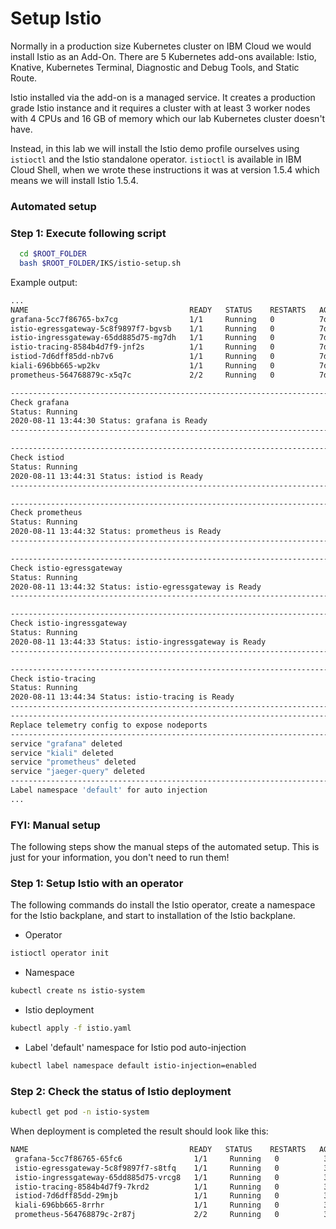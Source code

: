 # Setup Istio

Normally in a production size Kubernetes cluster on IBM Cloud we would install Istio as an Add-On. There are 5 Kubernetes add-ons available: Istio, Knative, Kubernetes Terminal, Diagnostic and Debug Tools, and Static Route.

Istio installed via the add-on is a managed service. It creates a production grade Istio instance and it requires a cluster with at least 3 worker nodes with 4 CPUs and 16 GB of memory which our lab Kubernetes cluster doesn't have.

Instead, in this lab we will install the Istio demo profile ourselves using `istioctl` and the Istio standalone operator. `istioctl` is available in IBM Cloud Shell, when we wrote these instructions it was at version 1.5.4 which means we will install Istio 1.5.4.

### Automated setup

### Step 1: Execute following script

```sh
  cd $ROOT_FOLDER
  bash $ROOT_FOLDER/IKS/istio-setup.sh
```

Example output:

```sh
...
NAME                                    READY   STATUS    RESTARTS   AGE
grafana-5cc7f86765-bx7cg                1/1     Running   0          7d21h
istio-egressgateway-5c8f9897f7-bgvsb    1/1     Running   0          7d21h
istio-ingressgateway-65dd885d75-mg7dh   1/1     Running   0          7d18h
istio-tracing-8584b4d7f9-jnf2s          1/1     Running   0          7d21h
istiod-7d6dff85dd-nb7v6                 1/1     Running   0          7d21h
kiali-696bb665-wp2kv                    1/1     Running   0          7d21h
prometheus-564768879c-x5q7c             2/2     Running   0          7d21h

------------------------------------------------------------------------
Check grafana
Status: Running
2020-08-11 13:44:30 Status: grafana is Ready
------------------------------------------------------------------------

------------------------------------------------------------------------
Check istiod
Status: Running
2020-08-11 13:44:31 Status: istiod is Ready
------------------------------------------------------------------------

------------------------------------------------------------------------
Check prometheus
Status: Running
2020-08-11 13:44:32 Status: prometheus is Ready
------------------------------------------------------------------------

------------------------------------------------------------------------
Check istio-egressgateway
Status: Running
2020-08-11 13:44:32 Status: istio-egressgateway is Ready
------------------------------------------------------------------------

------------------------------------------------------------------------
Check istio-ingressgateway
Status: Running
2020-08-11 13:44:33 Status: istio-ingressgateway is Ready
------------------------------------------------------------------------

------------------------------------------------------------------------
Check istio-tracing
Status: Running
2020-08-11 13:44:34 Status: istio-tracing is Ready
------------------------------------------------------------------------
------------------------------------------------------------------------
Replace telemetry config to expose nodeports
------------------------------------------------------------------------
service "grafana" deleted
service "kiali" deleted
service "prometheus" deleted
service "jaeger-query" deleted
------------------------------------------------------------------------
Label namespace 'default' for auto injection
...

```

### FYI: Manual setup

The following steps show the manual steps of the automated setup. This is just for your information, you don't need to run them!

### Step 1: Setup Istio with an operator

The following commands do install the Istio operator, create a namespace for the Istio backplane, and start to installation of the Istio backplane.

* Operator

```sh
istioctl operator init
```

* Namespace

```sh
kubectl create ns istio-system
```

* Istio deployment

```sh
kubectl apply -f istio.yaml
```

* Label 'default' namespace for Istio pod auto-injection

```sh
kubectl label namespace default istio-injection=enabled
```

### Step 2: Check the status of Istio deployment

```sh
kubectl get pod -n istio-system
```

When deployment is completed the result should look like this:

```sh
NAME                                    READY   STATUS    RESTARTS   AGE
 grafana-5cc7f86765-65fc6                1/1     Running   0          3m28s
 istio-egressgateway-5c8f9897f7-s8tfq    1/1     Running   0          3m32s
 istio-ingressgateway-65dd885d75-vrcg8   1/1     Running   0          3m29s
 istio-tracing-8584b4d7f9-7krd2          1/1     Running   0          3m13s
 istiod-7d6dff85dd-29mjb                 1/1     Running   0          3m29s
 kiali-696bb665-8rrhr                    1/1     Running   0          3m12s
 prometheus-564768879c-2r87j             2/2     Running   0          3m12s
```
